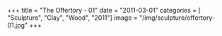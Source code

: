 +++
title = "The Offertory - 01"
date = "2011-03-01"
categories = [ "Sculpture", "Clay", "Wood", "2011"]
image = "/img/sculpture/offertory-01.jpg"
+++

